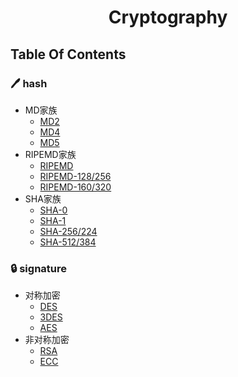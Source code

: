 
<h1 style="text-align: center;">Cryptography</h1>

## Table Of Contents

### 🖊 hash
+ MD家族
  + [MD2](/src/cryptography/Message-Digest.md#MD2) 
  + [MD4](/src/cryptography/Message-Digest.md#MD4)
  + [MD5](/src/cryptography/Message-Digest.md#MD5)
+ RIPEMD家族
  + [RIPEMD]()
  + [RIPEMD-128/256]()
  + [RIPEMD-160/320]()
+ SHA家族
  + [SHA-0]()
  + [SHA-1]()
  + [SHA-256/224]()
  + [SHA-512/384]()

### 🔒 signature
  + 对称加密
    + [DES]()
    + [3DES]()
    + [AES]()
  + 非对称加密
    + [RSA]()
    + [ECC]()